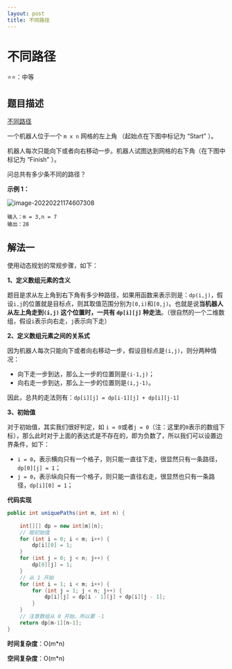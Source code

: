 ```yaml
---
layout: post
title: 不同路径
---
```


# 不同路径
⭐⭐：中等

## 题目描述

[不同路径](https://leetcode-cn.com/problems/unique-paths/)

一个机器人位于一个 `m x n` 网格的左上角 （起始点在下图中标记为 “Start” ）。

机器人每次只能向下或者向右移动一步。机器人试图达到网格的右下角（在下图中标记为 “Finish” ）。

问总共有多少条不同的路径？

**示例 1：**

![image-20220221174607308](https://cdn.javatv.net/note/20220221174607.png)

```
输入：m = 3,n = 7
输出：28
```

## 解法一

使用动态规划的常规步骤，如下：

**1、定义数组元素的含义**

题目是求从左上角到右下角有多少种路径，如果用函数来表示则是：`dp(i,j)`，假设`i,j`的位置就是目标点，则其取值范围分别为`[0,i)`和`[0,j)`。也就是说**当机器人从左上角走到`(i,j)` 这个位置时，一共有 `dp[i][j]` 种走法**。（很自然的一个二维数组，假设`i`表示向右走，`j`表示向下走）

**2、定义数组元素之间的关系式**

因为机器人每次只能向下或者向右移动一步，假设目标点是`(i,j)`，则分两种情况：

- 向下走一步到达，那么上一步的位置则是`(i-1,j)`；
- 向右走一步到达，那么上一步的位置则是`(i,j-1)`。

因此，总共的走法则有：`dp[i][j] = dp[i-1][j] + dp[i][j-1]`

**3、初始值**

对于初始值，其实我们很好判定，如 `i = 0`或者`j = 0`（注：这里的`0`表示的数组下标），那么此时对于上面的表达式是不存在的，即为负数了，所以我们可以设置边界条件，如下：

- `i = 0`，表示横向只有一个格子，则只能一直往下走，很显然只有一条路径，`dp[0][j] = 1`；
- `j = 0`，表示纵向只有一个格子，则只能一直往右走，很显然也只有一条路径，`dp[i][0] = 1`；

**代码实现**

```java
public int uniquePaths(int m, int n) {
   
    int[][] dp = new int[m][n];
    // 赋初始值
    for (int i = 0; i < m; i++) {
        dp[i][0] = 1;
    }
    for (int j = 0; j < n; j++) {
        dp[0][j] = 1;
    }
    // 从 1 开始
    for (int i = 1; i < m; i++) {
        for (int j = 1; j < n; j++) {
            dp[i][j] = dp[i - 1][j] + dp[i][j - 1];
        }
    }
    // 注意数组从 0 开始，所以要 -1
    return dp[m-1][n-1];
}
```

**时间复杂度**：O(m*n)

**空间复杂度**：O(m*n)

